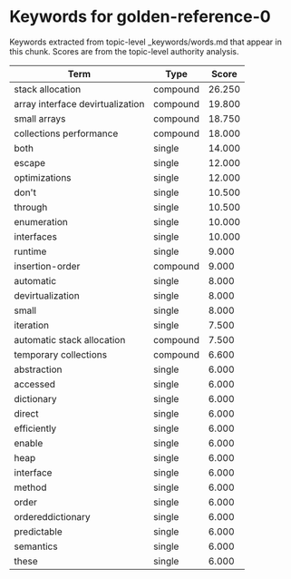 # Keywords for golden-reference-0

Keywords extracted from topic-level _keywords/words.md that appear in this chunk.
Scores are from the topic-level authority analysis.

| Term | Type | Score |
|------|------|-------|
| stack allocation | compound | 26.250 |
| array interface devirtualization | compound | 19.800 |
| small arrays | compound | 18.750 |
| collections performance | compound | 18.000 |
| both | single | 14.000 |
| escape | single | 12.000 |
| optimizations | single | 12.000 |
| don't | single | 10.500 |
| through | single | 10.500 |
| enumeration | single | 10.000 |
| interfaces | single | 10.000 |
| runtime | single | 9.000 |
| insertion-order | compound | 9.000 |
| automatic | single | 8.000 |
| devirtualization | single | 8.000 |
| small | single | 8.000 |
| iteration | single | 7.500 |
| automatic stack allocation | compound | 7.500 |
| temporary collections | compound | 6.600 |
| abstraction | single | 6.000 |
| accessed | single | 6.000 |
| dictionary | single | 6.000 |
| direct | single | 6.000 |
| efficiently | single | 6.000 |
| enable | single | 6.000 |
| heap | single | 6.000 |
| interface | single | 6.000 |
| method | single | 6.000 |
| order | single | 6.000 |
| ordereddictionary | single | 6.000 |
| predictable | single | 6.000 |
| semantics | single | 6.000 |
| these | single | 6.000 |
